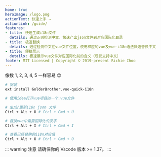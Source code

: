 ```yaml
---
home: true
heroImage: /logo.png
actionText: 快速上手 →
actionLink: /guide/
features:
- title: 快速生成i18n文件
  details: 通过正则检测中文，快速产出json文件到对应国际化目录
- title: 极速替换
  details: 通过检测中文在vue文件位置，使用相应的vue及vue-i18n语法快速替换中文
- title: 便捷展示
  details: 极速展示vue文件对应国际化前的含义（现仅支持中文）
footer: MIT Licensed | Copyright © 2019-present Richie Choo
---
```


像数 1, 2, 3, 4, 5 一样容易 :wink:

``` bash
# 安装
ext install GolderBrother.vue-quick-i18n

# 使用idea打开vue项目的一个.vue文件

# 生成/更新i18n json 文件
Ctrl + Alt + U # Ctrl + Cmd + U

# 替换vue中需要国际化的汉字
Ctrl + Alt + I # Ctrl + Cmd + I

# 查看已经替换的i18n对应值
Ctrl + Alt + O # Ctrl + Cmd + O

```
::: warning 注意
请确保你的 Vscode 版本 >= 1.37。
:::
